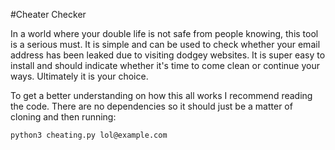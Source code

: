 #Cheater Checker

In a world where your double life is not safe from people knowing, this tool is a serious must.
It is simple and can be used to check whether your email address has been leaked due to visiting dodgey websites. It is super easy to install and should 
indicate whether it's time to come clean or continue your ways. Ultimately it is your choice.

To get a better understanding on how this all works I recommend reading the code. There are no dependencies so it should just be a matter of cloning and then running:

`python3 cheating.py lol@example.com`
